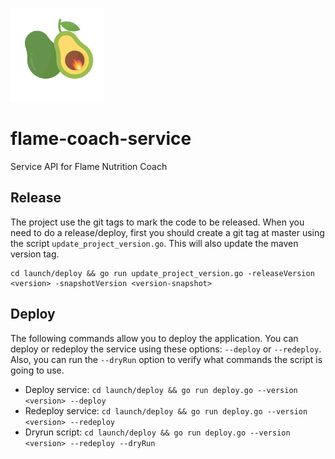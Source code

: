 <img src="./logo.png?raw=true" 
data-canonical-src="./logo.png?raw=true" width="150" height="150" />
# flame-coach-service 
Service API for Flame Nutrition Coach

## Release
The project use the git tags to mark the code to be released. When you need to do a release/deploy, first you should create a git tag at master using the script `update_project_version.go`. This will also update the maven version tag.

```
cd launch/deploy && go run update_project_version.go -releaseVersion <version> -snapshotVersion <version-snapshot>
```

## Deploy
The following commands allow you to deploy the application. You can deploy or redeploy the service using these options: `--deploy` or `--redeploy`.
Also, you can run the `--dryRun` option to verify what commands the script is going to use.

* Deploy service: `cd launch/deploy && go run deploy.go --version <version> --deploy`
* Redeploy service: `cd launch/deploy && go run deploy.go --version <version> --redeploy`
* Dryrun script: `cd launch/deploy && go run deploy.go --version <version> --redeploy --dryRun`
